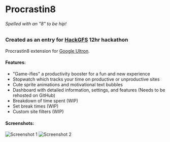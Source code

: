 # Procrastin8
###### Spelled with an "8" to be hip! ######

### Created as an entry for [HackGFS](http://hackgfs.io) 12hr hackathon ###
Procrastin8 extension for [Google Ultron](http://ultronbrowser.io/).

#### Features: ####
* "Game-ifies" a productivity booster for a fun and new experience
* Stopwatch which tracks your time on productive or unproductive sites
* Cute sprite animations and motivational text bubbles
* Dashboard with detailed information, settings, and features (Needs to be rehosted on GitHub)
* Breakdown of time spent (WIP)
* Set break times (WIP)
* Custom site filters (WIP)


#### Screenshots: ###
![Screenshot 1](http://i.imgur.com/LasVqAq.png "Screenshot 1")
![Screenshot 2](http://i.imgur.com/sKQ7ACw.png "Screenshot 2")